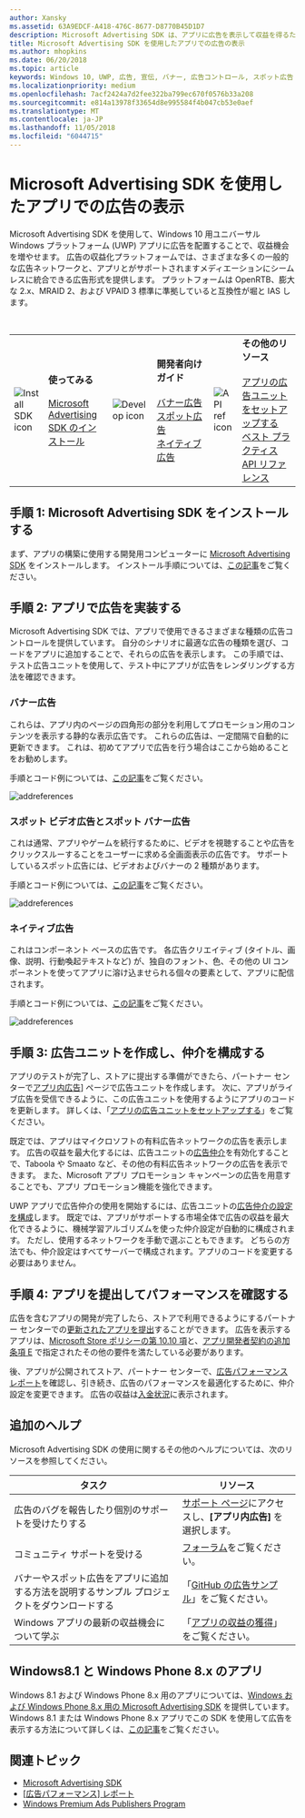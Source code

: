 ```yaml
---
author: Xansky
ms.assetid: 63A9EDCF-A418-476C-8677-D8770B45D1D7
description: Microsoft Advertising SDK は、アプリに広告を表示して収益を得るためのいくつかの方法を提供します。
title: Microsoft Advertising SDK を使用したアプリでの広告の表示
ms.author: mhopkins
ms.date: 06/20/2018
ms.topic: article
keywords: Windows 10, UWP, 広告, 宣伝, バナー, 広告コントロール, スポット広告
ms.localizationpriority: medium
ms.openlocfilehash: 7acf2424a7d2fee322ba799ec670f0576b33a208
ms.sourcegitcommit: e814a13978f33654d8e995584f4b047cb53e0aef
ms.translationtype: MT
ms.contentlocale: ja-JP
ms.lasthandoff: 11/05/2018
ms.locfileid: "6044715"
---
```

# <a name="display-ads-in-your-app-with-the-microsoft-advertising-sdk"></a>Microsoft Advertising SDK を使用したアプリでの広告の表示

Microsoft Advertising SDK を使用して、Windows 10 用ユニバーサル Windows プラットフォーム (UWP) アプリに広告を配置することで、収益機会を増やせます。 広告の収益化プラットフォームでは、さまざまな多くの一般的な広告ネットワークと、アプリとがサポートされますメディエーションにシームレスに統合できる広告形式を提供します。 プラットフォームは OpenRTB、膨大な 2.x、MRAID 2、および VPAID 3 標準に準拠していると互換性が堀と IAS します。 

<br/>

<table style="border: none !important;">
<colgroup>
<col width="10%" />
<col width="23%" />
<col width="10%" />
<col width="23%" />
<col width="10%" />
<col width="23%" />
</colgroup>
<tbody>
<tr>
<td align="left"><img src="images/install-sdk.png" alt="Install SDK icon" /></td>
<td align="left"><b>使ってみる</b><br/><br/>
    <a href="http://aka.ms/ads-sdk-uwp">Microsoft Advertising SDK のインストール</a>
</td>
<td align="left"><img src="images/write-code.png" alt="Develop icon" /></td>
<td align="left"><b>開発者向けガイド</b><br/><br/>
    <a href="banner-ads.md">バナー広告</a>
    <br/>
    <a href="interstitial-ads.md">スポット広告</a>
    <br/>
    <a href="native-ads.md">ネイティブ広告</a>
    </td>
<td align="left"><img src="images/api-reference.png" alt="API ref icon" /></td>
<td align="left"><b>その他のリソース</b><br/><br/>
    <a href="set-up-ad-units-in-your-app.md">アプリの広告ユニットをセットアップする</a>
    <br/>
    <a href="best-practices-for-ads-in-apps.md">ベスト プラクティス</a>
    <br/>
    <a href="https://msdn.microsoft.com/en-us/library/windows/apps/mt691884.aspx">API リファレンス</a>
    </td>
</tr>
</tbody>
</table>

## <a name="step-1-install-the-microsoft-advertising-sdk"></a>手順 1: Microsoft Advertising SDK をインストールする

まず、アプリの構築に使用する開発用コンピューターに [Microsoft Advertising SDK](http://aka.ms/ads-sdk-uwp) をインストールします。 インストール手順については、[この記事](install-the-microsoft-advertising-libraries.md)をご覧ください。

## <a name="step-2-implement-ads-in-your-app"></a>手順 2: アプリで広告を実装する

Microsoft Advertising SDK では、アプリで使用できるさまざまな種類の広告コントロールを提供しています。 自分のシナリオに最適な広告の種類を選び、コードをアプリに追加することで、それらの広告を表示します。 この手順では、テスト広告ユニットを使用して、テスト中にアプリが広告をレンダリングする方法を確認できます。

### <a name="banner-ads"></a>バナー広告

これらは、アプリ内のページの四角形の部分を利用してプロモーション用のコンテンツを表示する静的な表示広告です。 これらの広告は、一定間隔で自動的に更新できます。 これは、初めてアプリで広告を行う場合はここから始めることをお勧めします。

手順とコード例については、[この記事](adcontrol-in-xaml-and--net.md)をご覧ください。

![addreferences](images/banner-ad.png)

### <a name="interstitial-video-and-interstitial-banner-ads"></a>スポット ビデオ広告とスポット バナー広告

これは通常、アプリやゲームを続行するために、ビデオを視聴することや広告をクリックスルーすることをユーザーに求める全画面表示の広告です。 サポートしているスポット広告には、ビデオおよびバナーの 2 種類があります。

手順とコード例については、[この記事](interstitial-ads.md)をご覧ください。

![addreferences](images/interstitial-ad.png)

### <a name="native-ads"></a>ネイティブ広告

これはコンポーネント ベースの広告です。 各広告クリエイティブ (タイトル、画像、説明、行動喚起テキストなど) が、独自のフォント、色、その他の UI コンポーネントを使ってアプリに溶け込ませられる個々の要素として、アプリに配信されます。

手順とコード例については、[この記事](native-ads.md)をご覧ください。

![addreferences](images/native-ad.png)

<span id="ad-mediation"/>

## <a name="step-3-create-an-ad-unit-and-configure-mediation"></a>手順 3: 広告ユニットを作成し、仲介を構成する

アプリのテストが完了し、ストアに提出する準備ができたら、パートナー センターで[アプリ内広告](../publish/in-app-ads.md)] ページで広告ユニットを作成します。 次に、アプリがライブ広告を受信できるように、この広告ユニットを使用するようにアプリのコードを更新します。 詳しくは、「[アプリの広告ユニットをセットアップする](set-up-ad-units-in-your-app.md#live-ad-units)」をご覧ください。

既定では、アプリはマイクロソフトの有料広告ネットワークの広告を表示します。 広告の収益を最大化するには、広告ユニットの[広告仲介](ad-mediation-service.md)を有効化することで、Taboola や Smaato など、その他の有料広告ネットワークの広告を表示できます。 また、Microsoft アプリ プロモーション キャンペーンの広告を用意することでも、アプリ プロモーション機能を強化できます。

UWP アプリで広告仲介の使用を開始するには、広告ユニットの[広告仲介の設定を構成](../publish/in-app-ads.md#mediation-settings)します。 既定では、アプリがサポートする市場全体で広告の収益を最大化できるように、機械学習アルゴリズムを使った仲介設定が自動的に構成されます。 ただし、使用するネットワークを手動で選ぶこともできます。 どちらの方法でも、仲介設定はすべてサーバーで構成されます。アプリのコードを変更する必要はありません。    

## <a name="step-4-submit-your-app-and-review-performance"></a>手順 4: アプリを提出してパフォーマンスを確認する

広告を含むアプリの開発が完了したら、ストアで利用できるようにするパートナー センターでの[更新されたアプリを提出](https://docs.microsoft.com/windows/uwp/publish/app-submissions)することができます。 広告を表示するアプリは、[Microsoft Store ポリシーの第 10.10 項](https://docs.microsoft.com/legal/windows/agreements/store-policies#1010-advertising-conduct-and-content)と、[アプリ開発者契約の追加条項 E](https://docs.microsoft.com/legal/windows/agreements/app-developer-agreement) で指定されたその他の要件を満たしている必要があります。

後、アプリが公開されてストア、パートナー センターで、[広告パフォーマンス レポート](../publish/advertising-performance-report.md)を確認し、引き続き、広告のパフォーマンスを最適化するために、仲介設定を変更できます。 広告の収益は[入金状況](../publish/payout-summary.md)に表示されます。

<span id="additional-help" />

## <a name="additional-help"></a>追加のヘルプ

Microsoft Advertising SDK の使用に関するその他のヘルプについては、次のリソースを参照してください。

|  タスク    | リソース |               
|----------|-------|
| 広告のバグを報告したり個別のサポートを受けたりする     | [サポート ページ](https://developer.microsoft.com/en-us/windows/support)にアクセスし、**[アプリ内広告]** を選択します。        |
| コミュニティ サポートを受ける     | [フォーラム](http://go.microsoft.com/fwlink/p/?LinkId=401266)をご覧ください。       |
| バナーやスポット広告をアプリに追加する方法を説明するサンプル プロジェクトをダウンロードする     | 「[GitHub の広告サンプル](http://aka.ms/githubads)」をご覧ください。       |
| Windows アプリの最新の収益機会について学ぶ     | 「[アプリの収益の獲得](https://developer.microsoft.com/store/monetize)」をご覧ください。        |

## <a name="windows-81-and-windows-phone-8x-apps"></a>Windows8.1 と Windows Phone 8.x のアプリ

Windows 8.1 および Windows Phone 8.x 用のアプリについては、[Windows および Windows Phone 8.x 用の Microsoft Advertising SDK](http://aka.ms/store-8-sdk) を提供しています。 Windows 8.1 または Windows Phone 8.x アプリでこの SDK を使用して広告を表示する方法について詳しくは、[この記事](https://docs.microsoft.com/en-us/previous-versions/windows/apps/dn792120(v=win.10))をご覧ください。

## <a name="related-topics"></a>関連トピック

* [Microsoft Advertising SDK](http://aka.ms/ads-sdk-uwp)
* [[広告パフォーマンス] レポート](../publish/advertising-performance-report.md)
* [Windows Premium Ads Publishers Program](windows-premium-ads-publishers-program.md)
